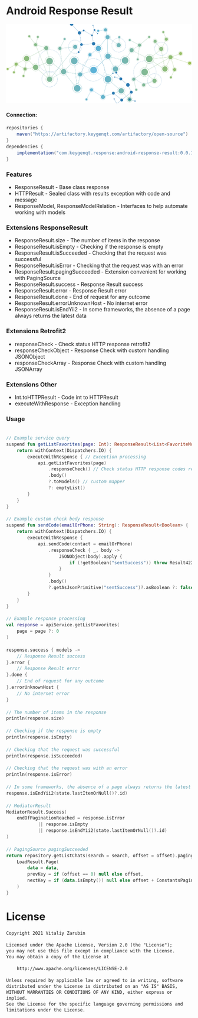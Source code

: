Android Response Result
===================

![picture](data/just-image.png)

#### Connection:

```gradle
repositories {
    maven("https://artifactory.keygenqt.com/artifactory/open-source")
}
dependencies {
    implementation("com.keygenqt.response:android-response-result:0.0.1")
}
```

### Features

* ResponseResult - Base class response
* HTTPResult - Sealed class with results exception with code and message
* ResponseModel, ResponseModelRelation - Interfaces to help automate working with models

### Extensions ResponseResult

* ResponseResult.size - The number of items in the response
* ResponseResult.isEmpty - Checking if the response is empty
* ResponseResult.isSucceeded - Checking that the request was successful
* ResponseResult.isError - Checking that the request was with an error
* ResponseResult.pagingSucceeded - Extension convenient for working with PagingSource
* ResponseResult.success - Response Result success
* ResponseResult.error - Response Result error
* ResponseResult.done - End of request for any outcome
* ResponseResult.errorUnknownHost - No internet error
* ResponseResult.isEndYii2 - In some frameworks, the absence of a page always returns the latest data

### Extensions Retrofit2
* responseCheck - Check status HTTP response retrofit2
* responseCheckObject - Response Check with custom handling JSONObject
* responseCheckArray - Response Check with custom handling JSONArray

### Extensions Other

* Int.toHTTPResult - Code int to HTTPResult
* executeWithResponse - Exception handling

### Usage

```kotlin

// Example service query
suspend fun getListFavorites(page: Int): ResponseResult<List<FavoriteModel>> {
    return withContext(Dispatchers.IO) {
        executeWithResponse { // Exception processing
            api.getListFavorites(page)
                .responseCheck() // Check status HTTP response codes retrofit2
                .body()
                ?.toModels() // custom mapper
                ?: emptyList()
        }
    }
}

// Example custom check body response
suspend fun sendCode(emailOrPhone: String): ResponseResult<Boolean> {
    return withContext(Dispatchers.IO) {
        executeWithResponse {
            api.sendCode(contact = emailOrPhone)
                .responseCheck { _, body ->
                    JSONObject(body).apply {
                        if (!getBoolean("sentSuccess")) throw Result422(getString("errorMsg"))
                    }
                }
                .body()
                ?.getAsJsonPrimitive("sentSuccess")?.asBoolean ?: false
        }
    }
}

// Example response processing
val response = apiService.getListFavorites(
    page = page ?: 0
)

response.success { models ->
    // Response Result success
}.error {
    // Response Result error
}.done {
    // End of request for any outcome
}.errorUnknownHost {
    // No internet error
}

// The number of items in the response
println(response.size)

// Checking if the response is empty
println(response.isEmpty)

// Checking that the request was successful
println(response.isSucceeded)

// Checking that the request was with an error
println(response.isError)

// In some frameworks, the absence of a page always returns the latest data
response.isEndYii2(state.lastItemOrNull()?.id)

// MediatorResult
MediatorResult.Success(
    endOfPaginationReached = response.isError
            || response.isEmpty
            || response.isEndYii2(state.lastItemOrNull()?.id)
)

// PagingSource pagingSucceeded
return repository.getListChats(search = search, offset = offset).pagingSucceeded { data ->
    LoadResult.Page(
        data = data,
        prevKey = if (offset == 0) null else offset,
        nextKey = if (data.isEmpty()) null else offset + ConstantsPaging.PAGE_LIMIT
    )
}
```

# License

```
Copyright 2021 Vitaliy Zarubin

Licensed under the Apache License, Version 2.0 (the "License");
you may not use this file except in compliance with the License.
You may obtain a copy of the License at

    http://www.apache.org/licenses/LICENSE-2.0

Unless required by applicable law or agreed to in writing, software
distributed under the License is distributed on an "AS IS" BASIS,
WITHOUT WARRANTIES OR CONDITIONS OF ANY KIND, either express or implied.
See the License for the specific language governing permissions and
limitations under the License.
```